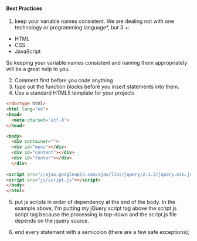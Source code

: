 #### Best Practices

1) keep your variable names consistent.  We are dealing not with one technology or programming language*, but 3 +:
+ HTML
+ CSS
+ JavaScript

So keeping  your variable names consistent and naming them appropriately will be a great help to you.

2) Comment first before you code anything
3) type out the function blocks before you insert statements into them.
4) Use a standard HTML5 template for your projects


```html
<!doctype html>
<html lang="en">
<head>
  <meta charset='utf-8'>
</head>

<body>
  <div container="">
  <div id="menu"></div>
  <div id="content"></div>
  <div id="footer"></div>
  </div>
  
<script src="//ajax.googleapis.com/ajax/libs/jquery/2.1.3/jquery.min.js"></script>
<script src="js/script.js"></script>
</body>
</html>

```

5) put js scripts in order of dependency at the end of the body. In the example above, I'm putting my jQuery script tag above the script.js script tag because the processing is top-down and the script.js file depends on the jquery source.

6) end every statement with a semicolon (there are a few safe exceptions);
